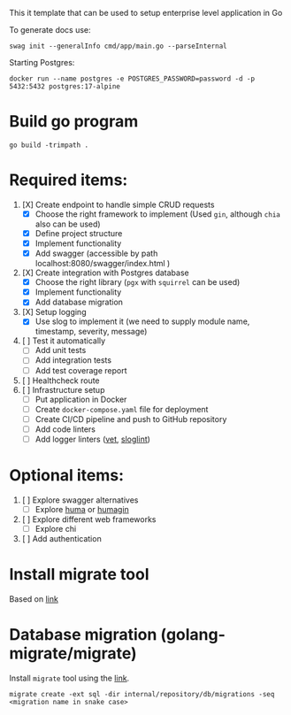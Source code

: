 This it template that can be used to setup enterprise level application in Go

To generate docs use:
```shell
swag init --generalInfo cmd/app/main.go --parseInternal
```

Starting Postgres:
```shell
docker run --name postgres -e POSTGRES_PASSWORD=password -d -p 5432:5432 postgres:17-alpine
```

# Build go program

```shell
go build -trimpath .
```

# Required items:
1. [X] Create endpoint to handle simple CRUD requests
   - [X] Choose the right framework to implement (Used `gin`, although `chia` also can be used)
   - [X] Define project structure
   - [X] Implement functionality
   - [X] Add swagger (accessible by path localhost:8080/swagger/index.html )
2. [X] Create integration with Postgres database
   - [X] Choose the right library (`pgx` with `squirrel` can be used)
   - [X] Implement functionality
   - [X] Add database migration
3. [X] Setup logging
   - [X] Use slog to implement it (we need to supply module name, timestamp, severity, message)
4. [ ] Test it automatically
   - [ ] Add unit tests
   - [ ] Add integration tests
   - [ ] Add test coverage report
5. [ ] Healthcheck route
6. [ ] Infrastructure setup
   - [ ] Put application in Docker
   - [ ] Create `docker-compose.yaml` file for deployment
   - [ ] Create CI/CD pipeline and push to GitHub repository
   - [ ] Add code linters
   - [ ] Add logger linters ([vet](https://pkg.go.dev/cmd/vet), [sloglint](https://github.com/go-simpler/sloglint))

# Optional items:
1. [ ] Explore swagger alternatives
   - [ ] Explore [huma](https://github.com/danielgtaylor/huma) or [humagin](https://pkg.go.dev/github.com/danielgtaylor/huma/v2/adapters/humagin)
2. [ ] Explore different web frameworks
   - [ ] Explore chi
3. [ ] Add authentication

# Install migrate tool

Based on [link](https://github.com/golang-migrate/migrate/tree/master/cmd/migrate)

# Database migration (golang-migrate/migrate)

Install `migrate` tool using the [link](https://github.com/golang-migrate/migrate/tree/master/cmd/migrate).

```shell
migrate create -ext sql -dir internal/repository/db/migrations -seq <migration name in snake case>
```
